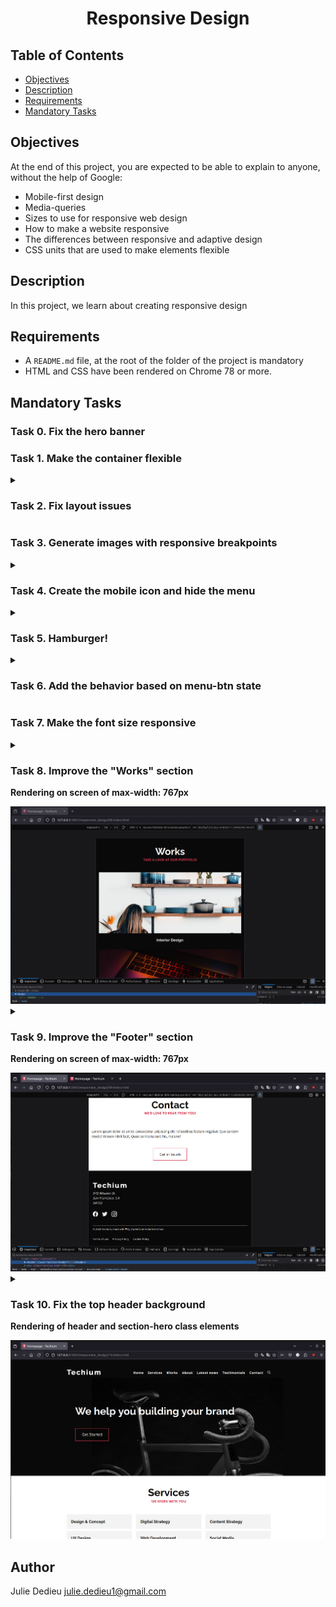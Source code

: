 # <p align="center">Responsive Design</p>

## Table of Contents

- [Objectives](#objectives)
- [Description](#Descritpion)
- [Requirements](#requirements)
- [Mandatory Tasks](#Mandatory-Tasks)

## Objectives

At the end of this project, you are expected to be able to explain to anyone, without the help of Google:

- Mobile-first design
- Media-queries
- Sizes to use for responsive web design
- How to make a website responsive
- The differences between responsive and adaptive design
- CSS units that are used to make elements flexible

## Description

In this project, we learn about creating responsive design

## Requirements
 
- A `README.md` file, at the root of the folder of the project is mandatory
- HTML and CSS have been rendered on Chrome 78 or more.


## Mandatory Tasks

### Task 0. Fix the hero banner
### Task 1. Make the container flexible


<details close>
<summary>

### Task 2. Fix layout issues

</summary>

Add media queries to adapt to different screen size.

<p><bold>Rendering on wide screen</bold></p>
<div style="text-align: center">

<img src="./images/screenshots/task2_1.png" width="650px">

<p><bold>Rendering on screen with max-width: 767px</bold></p>
<img src="./images/screenshots/task2_2.png" width="650px">

</div>
</details>

### Task 3. Generate images with responsive breakpoints

<details close><summary>

### Task 4. Create the mobile icon and hide the menu

</summary>

Create the mobile icon and hide the menu.

<p><strong>Rendering on screen with max-width: 767px, the check box is the input</strong></p>
<div style="text-align: center">

<img src="./images/screenshots/task4.png" width="650px">

</div>
</details>

<details close><summary>

### Task 5. Hamburger!

</summary>

Create an “hamburger” icon just with CSS.

<p><strong>Rendering of the hamburger on max-width: 767px</strong></p>
<div style="text-align: center">

<img src="./images/screenshots/task5.png" width="650px">

</div>
</details>

<details close><summary>

### Task 6. Add the behavior based on menu-btn state
</summary>

Add the behavior based on menu-btn state.

<p><strong>Rendering on screen with max-width: 767px, when the input is unchecked the menu is not displayed</strong></p>
<div style="text-align: center">

<img src="./images/screenshots/task6_1.png" width="650px">

</div>

<p><strong>Rendering on screen with max-width: 767 px, when input is checked the menu block is displayed</strong></p>
<div style="text-align: center">

<img src="./images/screenshots/task6_2.png" width="650px">

</div>

<p><strong>Rendering on desktop screen, menu icon is not visible</strong></p>
<div style="text-align: center">

<img src="./images/screenshots/task6_3.png" width="650px">

</div>
</details>

### Task 7. Make the font size responsive

<details close><summary>

### Task 8. Improve the "Works" section

<p><strong>Rendering on screen of max-width: 767px</strong></p>
<div style="text-align: center">

<img src="./images/screenshots/task8.png" width="650px">

</div>
</details>


<details close><summary>

### Task 9. Improve the "Footer" section

<p><strong>Rendering on screen of max-width: 767px</strong></p>
<div style="text-align: center">

<img src="./images/screenshots/task9.png" width="650px">

</div>
</details>

<details close><summary>

### Task 10. Fix the top header background

<p><strong>Rendering of header and section-hero class elements</strong></p>
<div style="text-align: center">

<img src="./images/screenshots/task10.png" width="650px">

</div>
</details>

## Author

Julie Dedieu <julie.dedieu1@gmail.com>
